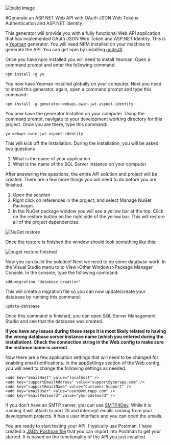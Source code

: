 ![build image](https://travis-ci.org/bizcasfri/generator-webapi-owin-jwt-aspnet-identity.svg?branch=master)

#Generate an ASP.NET Web API with OAuth JSON Web Tokens Authentication and ASP.NET Identity

This generator will provide you with a fully functional Web API application that has implemented OAuth JSON Web Token and ASP.NET Identity.  This is a [Yeoman](http://yeoman.io/ "Yeoman") generator.  You will need NPM installed on your machine to generate the API. You can get npm by installing [nodeJS](https://nodejs.org/download/ "nodeJS")

Once you have npm installed you will need to install Yeoman. Open a command prompt and enter the following command:



    npm install -g yo
 

You now have Yeoman installed globally on your computer.  Next you need to install this generator, again, open a command prompt and type this command:

    npm install -g generator-webapi-owin-jwt-aspnet-identity

You now have the generator installed on your computer.  Using the command prompt, navigate to your development working directory for this project.  Once you are there, type this command:


    yo webapi-owin-jwt-aspnet-identity


This will kick off the installation.  During the installation, you will be asked two questions

1. What is the name of your application
2. What is the name of the SQL Server instance on your computer


After answering the questions, the entire API solution and project will be created.  There are a few more things you will need to do before you are finished.


1. Open the solution
2. Right click on references in the project, and select Manage NuGet Packages
3. In the NuGet package window you will see a yellow bar at the top.  Click on the restore button on the right side of the yellow bar.  This will restore all of the project dependencies.

![NuGet restore](https://github.com/bizcasfri/generator-webapi-owin-jwt-aspnet-identity/blob/master/readmeimages/nugetrestore.png)

Once the restore is finished the window should look something like this:

![nuget restore finished](https://github.com/bizcasfri/generator-webapi-owin-jwt-aspnet-identity/blob/master/readmeimages/nugetrestorefinished.png)

Now you can build the solution!  Next we need to do some database work.  In the Visual Studio menu to to View>Other Windows>Package Manager Console.  In the console, type the following command:



    add-migration "database creation"

This will create a migration file so you can now update/create your database by running this command:


    update-database

Once this command is finished, you can open SQL Server Management Studio and see that the database was created.

**If you have any issues during these steps it is most likely related to having the wrong database server instance name (which you entered during the installation).  Check the connection string in the Web.config to make sure the instance name is correct**


Now there are a few application settings that will need to be changed for enabling email notifications.  In the appSettings section of the Web.config, you will need to change the following settings as needed.



    <add key="emailHost" value="localhost" />
    <add key="supportEmailAddress" value="support@yourapp.com" />
    <add key="supportEmailName" value="Customer Support" />
    <add key="emailUser" value="user@yourapp.com" />
    <add key="emailPassword" value="yourpassword" />


If you don't have an SMTP server, you can use [SMTP4Dev](https://smtp4dev.codeplex.com/ "SMTP4Dev").  While it is running it will attach to port 25 and intercept emails coming from your development projects.  It has a user interface and you can open the emails.


You are ready to start testing your API.  I typically use Postman.  I have created a [JSON Postman file](https://github.com/bizcasfri/generator-webapi-owin-jwt-aspnet-identity/blob/master/postmanapitests.json "JSON Postman file") that you can import into Postman to get your started.  It is based on the functionality of the API you just installed.




